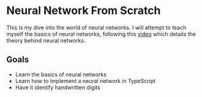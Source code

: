 # Neural Network From Scratch

This is my dive into the world of neural networks.
I will attempt to teach myself the basics of neural networks, following this [video](https://www.youtube.com/watch?v=aircAruvnKk) which details the theory behind neural networks.

## Goals

- Learn the basics of neural networks
- Learn how to implement a neural network in TypeScript
- Have it identify handwritten digits
